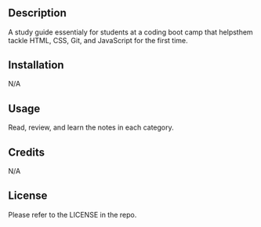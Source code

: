 # <Prework-Study-Guide-Webpage>

## Description

A study guide essentialy for students at a coding boot camp that helpsthem tackle HTML, CSS, Git, and JavaScript for the first time.


## Installation

N/A

## Usage

Read, review, and learn the notes in each category.

## Credits

N/A

## License

Please refer to the LICENSE in the repo.
